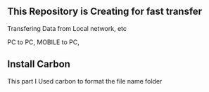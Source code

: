 ## This Repository is  Creating for fast transfer 
<p>Transfering Data from Local network, etc</p>
<p>PC to PC, MOBILE to PC,</p>


## Install Carbon
<p>This part I Used carbon to format the file name folder</p>